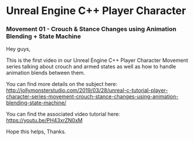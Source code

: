 # Unreal Engine C++ Player Character
### Movement 01 - Crouch & Stance Changes using Animation Blending + State Machine

Hey guys,

This is the first video in our Unreal Engine C++ Player Character Movement series talking about crouch and armed states as well as how to handle animation blends between them.

You can find more details on the subject here: http://jollymonsterstudio.com/2019/03/28/unreal-c-tutorial-player-character-series-movement-crouch-stance-changes-using-animation-blending-state-machine/

You can find the associated video tutorial here: https://youtu.be/PH43xrZN0xM


Hope this helps, Thanks.
